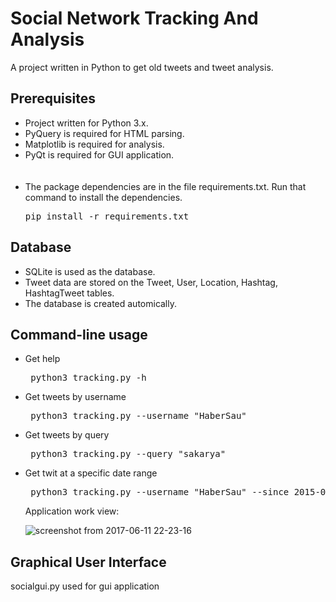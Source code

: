 # Social Network Tracking And Analysis

A project written in Python to get old tweets and tweet analysis.

## Prerequisites
  <ul>
  <li>Project written for Python 3.x.</li>

  <li>PyQuery is required for HTML parsing.</li>

  <li>Matplotlib is required for analysis.</li>

  <li>PyQt is required for GUI application.</li>  
  <br><br>
  <li>The package dependencies are in the file requirements.txt. Run that command to install the dependencies.</li>
  
  <pre>pip install -r requirements.txt</pre>
  
</ul>

## Database

<ul>
  <li>SQLite is used as the database.</li>

  <li>Tweet data are stored on the Tweet, User, Location, Hashtag, HashtagTweet tables.</li>

  <li>The database is created automically.</li>
</ul>

## Command-line usage

<ul>
<li>Get help</li>

<pre> python3 tracking.py -h </pre>

<li>Get tweets by username </li>

<pre> python3 tracking.py --username "HaberSau" </pre>


<li>Get tweets by query</li>


<pre> python3 tracking.py --query "sakarya" </pre>


<li>Get twit at a specific date range</li>


<pre> python3 tracking.py --username "HaberSau" --since 2015-09-10 --until 2015-09-12 --maxtweets 10 </pre>

Application work view:

![screenshot from 2017-06-11 22-23-16](https://user-images.githubusercontent.com/17202632/27014790-793342d0-4f08-11e7-951e-5bc374504a48.png)
</ul>

## Graphical User Interface

 socialgui.py used for gui application
